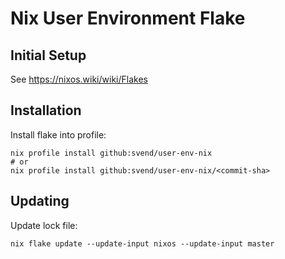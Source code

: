 # Nix User Environment Flake

## Initial Setup

See  https://nixos.wiki/wiki/Flakes

## Installation

Install flake into profile:

``` shell
nix profile install github:svend/user-env-nix
# or
nix profile install github:svend/user-env-nix/<commit-sha>
```

## Updating

Update lock file:

``` shell
nix flake update --update-input nixos --update-input master
```


